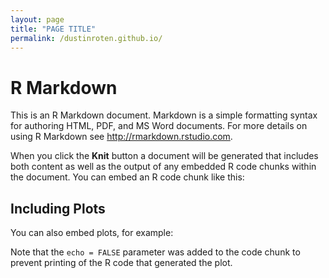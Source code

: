```yaml
---
layout: page
title: "PAGE TITLE"
permalink: /dustinroten.github.io/
---
```


# R Markdown

This is an R Markdown document. Markdown is a simple formatting syntax for authoring HTML, PDF, and MS Word documents. For more details on using R Markdown see <http://rmarkdown.rstudio.com>.

When you click the **Knit** button a document will be generated that includes both content as well as the output of any embedded R code chunks within the document. You can embed an R code chunk like this:



## Including Plots

You can also embed plots, for example:


Note that the `echo = FALSE` parameter was added to the code chunk to prevent printing of the R code that generated the plot.
